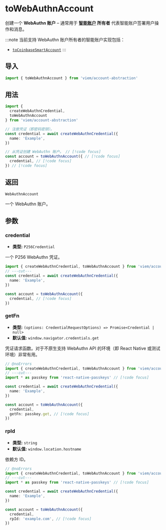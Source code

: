 # toWebAuthnAccount

创建一个 **WebAuthn 账户** – 通常用于 **[智能账户](/account-abstraction/accounts/smart) 所有者** 代表智能账户签署用户操作和消息。

:::note
当前支持 WebAuthn 账户所有者的智能账户实现包括：

- [`toCoinbaseSmartAccount`](/account-abstraction/accounts/smart/toCoinbaseSmartAccount#owners)
:::

## 导入

```ts twoslash
import { toWebAuthnAccount } from 'viem/account-abstraction'
```

## 用法

```ts twoslash
import { 
  createWebAuthnCredential, 
  toWebAuthnAccount 
} from 'viem/account-abstraction'

// 注册凭证（即密码密钥）。
const credential = await createWebAuthnCredential({
  name: 'Example',
})

// 从凭证创建 WebAuthn 账户。 // [!code focus]
const account = toWebAuthnAccount({ // [!code focus]
  credential, // [!code focus]
}) // [!code focus]
```

## 返回

`WebAuthnAccount`

一个 WebAuthn 账户。

## 参数

### credential

- **类型:** `P256Credential`

一个 P256 WebAuthn 凭证。

```ts twoslash
import { createWebAuthnCredential, toWebAuthnAccount } from 'viem/account-abstraction'
// ---cut---
const credential = await createWebAuthnCredential({
  name: 'Example',
})

const account = toWebAuthnAccount({
  credential, // [!code focus]
})
```

### getFn

- **类型:** `(options: CredentialRequestOptions) => Promise<Credential | null>`
- **默认值:** `window.navigator.credentials.get`

凭证请求函数。对于不原生支持 WebAuthn API 的环境（即 React Native 或测试环境）非常有用。

```ts twoslash
// @noErrors
import { createWebAuthnCredential, toWebAuthnAccount } from 'viem/account-abstraction'
// ---cut---
import * as passkey from 'react-native-passkeys' // [!code focus]

const credential = await createWebAuthnCredential({
  name: 'Example',
})

const account = toWebAuthnAccount({
  credential,
  getFn: passkey.get, // [!code focus]
})
```

### rpId

- **类型:** `string`
- **默认值:** `window.location.hostname`

依赖方 ID。

```ts twoslash
// @noErrors
import { createWebAuthnCredential, toWebAuthnAccount } from 'viem/account-abstraction'
// ---cut---
import * as passkey from 'react-native-passkeys' // [!code focus]

const credential = await createWebAuthnCredential({
  name: 'Example',
})

const account = toWebAuthnAccount({
  credential,
  rpId: 'example.com', // [!code focus]
})
```